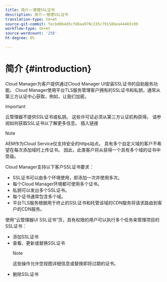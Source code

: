 ```yaml
---
title: 简介——管理SSL证书
description: 简介——管理SSL证书
translation-type: tm+mt
source-git-commit: fecbd0b4d5cfd8aa970c235c79158bea44403c09
workflow-type: tm+mt
source-wordcount: '256'
ht-degree: 0%

---
```



# 简介 {#introduction}

Cloud Manager为客户提供通过Cloud Manager UI安装SSL证书的自助服务功能。 Cloud Manager使用平台TLS服务管理客户拥有的SSL证书和私钥，通常从第三方认证中心获取，例如，让我们加密。

>[!IMPORTANT]
>云管理器不提供SSL证书或私钥。 这些许可证必须从第三方认证机构获得。 请参阅如何获取SSL证书以了解更多信息。 插入链接

>[!NOTE]
>AEM作为Cloud Service仅支持安全的https站点。 具有多个自定义域的客户不希望在每次添加域时上传证书。 因此，此类客户将从获得一个具有多个域的证书中受益。

Cloud Manager支持以下客户SSL证书要求：

* SSL证书可以由多个环境使用，即添加一次并使用多次。
* 每个Cloud Manager环境都可使用多个证书。
* 私钥可以发出多个SSL证书。
* 每个证书通常包含多个域。
* 平台TLS服务根据用于终止的SSL证书和托管该域的CDN服务将请求路由到客户的CDN服务。

使用“云管理器UI SSL证书”页，具有权限的用户可以执行多个任务来管理项目的SSL证书：

* 添加SSL证书
* 查看、更新或替换SSL证书
   >[!NOTE]
   >这些操作允许您视图详细信息或替换即将过期的证书。
* 删除SSL证书
